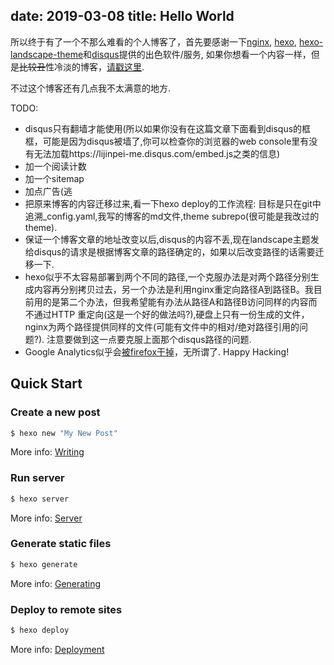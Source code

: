 date: 2019-03-08
title: Hello World
---
所以终于有了一个不那么难看的个人博客了，首先要感谢一下[nginx](https://nginx.org), [hexo](https://hexo.io), [hexo-landscape-theme](https://github.com/hexojs/hexo-theme-landscape)和[disqus](https://disqus.com/)提供的出色软件/服务, 如果你想看一个内容一样，但是<del>比较丑</del>性冷淡的博客，[请戳这里](https://lijinpei.me/raw).

不过这个博客还有几点我不太满意的地方.

TODO:

- disqus只有翻墙才能使用(所以如果你没有在这篇文章下面看到disqus的框框，可能是因为disqus被墙了,你可以检查你的浏览器的web console里有没有无法加载https://lijinpei-me.disqus.com/embed.js之类的信息)
- 加一个阅读计数
- 加一个sitemap
- 加点广告(逃
- 把原来博客的内容迁移过来,看一下hexo deploy的工作流程: 目标是只在git中追溯_config.yaml,我写的博客的md文件,theme subrepo(很可能是我改过的theme).
- 保证一个博客文章的地址改变以后,disqus的内容不丢,现在landscape主题发给disqus的请求是根据博客文章的路径确定的，如果以后改变路径的话需要迁移一下.
- hexo似乎不太容易部署到两个不同的路径,一个克服办法是对两个路径分别生成内容再分别拷贝过去，另一个办法是利用nginx重定向路径A到路径B。我目前用的是第二个办法，但我希望能有办法从路径A和路径B访问同样的内容而不通过HTTP 重定向(这是一个好的做法吗?),硬盘上只有一份生成的文件，nginx为两个路径提供同样的文件(可能有文件中的相对/绝对路径引用的问题?). 注意要做到这一点要克服上面那个disqus路径的问题.
- Google Analytics似乎会[被firefox干掉](https://developer.mozilla.org/en-US/docs/Mozilla/Firefox/Privacy/Tracking_Protection)，无所谓了.
Happy Hacking!

## Quick Start

### Create a new post

``` bash
$ hexo new "My New Post"
```

More info: [Writing](https://hexo.io/docs/writing.html)

### Run server

``` bash
$ hexo server
```

More info: [Server](https://hexo.io/docs/server.html)

### Generate static files

``` bash
$ hexo generate
```

More info: [Generating](https://hexo.io/docs/generating.html)

### Deploy to remote sites

``` bash
$ hexo deploy
```

More info: [Deployment](https://hexo.io/docs/deployment.html)

